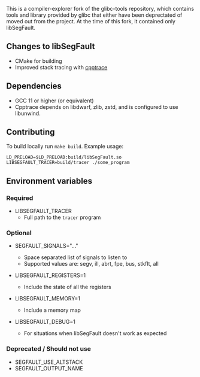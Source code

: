 This is a compiler-explorer fork of the glibc-tools repository, which contains tools and library provided by glibc that
either have been deprectated of moved out from the project. At the time of this fork, it contained only libSegFault.

## Changes to libSegFault
- CMake for building
- Improved stack tracing with [cpptrace](https://github.com/jeremy-rifkin/cpptrace)

## Dependencies

- GCC 11 or higher (or equivalent)
- Cpptrace depends on libdwarf, zlib, zstd, and is configured to use libunwind.

## Contributing

To build locally run `make build`. Example usage:

```
LD_PRELOAD=$LD_PRELOAD:build/libSegFault.so LIBSEGFAULT_TRACER=build/tracer ./some_program
```

## Environment variables

### Required

* LIBSEGFAULT_TRACER
  - Full path to the `tracer` program

### Optional

* SEGFAULT_SIGNALS="..."
  - Space separated list of signals to listen to
  - Supported values are: segv, ill, abrt, fpe, bus, stkflt, all

* LIBSEGFAULT_REGISTERS=1
  - Include the state of all the registers

* LIBSEGFAULT_MEMORY=1
  - Include a memory map

* LIBSEGFAULT_DEBUG=1
  - For situations when libSegFault doesn't work as expected

### Deprecated / Should not use

* SEGFAULT_USE_ALTSTACK
* SEGFAULT_OUTPUT_NAME
